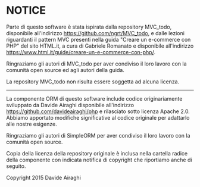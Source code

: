 NOTICE
======

Parte di questo software è stata ispirata dalla repository MVC_todo, disponibile all'indirizzo https://github.com/ngrt/MVC_todo, e dalle lezioni riguardanti il pattern MVC presenti nella guida "Creare un e-commerce con PHP" del sito HTML.it, a cura di Gabriele Romanato e disponibile all'indirizzo https://www.html.it/guide/creare-un-e-commerce-con-php/.

Ringraziamo gli autori di MVC_todo per aver condiviso il loro lavoro con la comunità open source ed agli autori della guida.

La repository MVC_todo non risulta essere soggetta ad alcuna licenza.

---

La componente ORM di questo software include codice originariamente sviluppato da Davide Airaghi disponibile all'indirizzo https://github.com/davideairaghi/php e rilasciato sotto licenza Apache 2.0. Abbiamo apportato modifiche significative al codice originale per adattarlo alle nostre esigenze.

Ringraziamo gli autori di SimpleORM per aver condiviso il loro lavoro con la comunità open source.

Copia della licenza della repository originale è inclusa nella cartella radice della componente con indicata notifica di copyright che riportiamo anche di seguito.

Copyright 2015 Davide Airaghi
